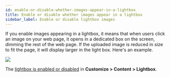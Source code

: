 ```yaml
---
id: enable-or-disable-whether-images-appear-in-a-lightbox
title: Enable or disable whether images appear in a lightbox
sidebar_label: Enable or disable lightbox images
---
```


If you enable images appearing in a lightbox, it means that when users click an image on your web page, it opens in a dedicated box on the screen, dimming the rest of the web page. If the uploaded image is reduced in size to fit the page, it will display larger in the light box. Here's an example.

![](/img/enable-or-disable-whether-images-appear-in-a-lightbox-1d7170d2.jpg)

The [lightbox is enabled or disabled](/bb-theme/customizer-settings/content.md/#lightbox) in **Customize > Content > Lightbox**.
